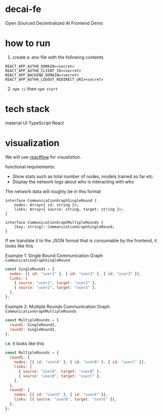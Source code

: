 # decai-fe

Open Sourced Decentralized AI Frontend Demo

# how to run

1. create a .env file with the following contents

```
REACT_APP_AUTH0_DOMAIN=<secret>
REACT_APP_AUTH0_CLIENT_ID=<secret>
REACT_APP_BACKEND_DOMAIN=<secret>
REACT_APP_AUTH0_LOGOUT_REDIRECT_URI=<secret>
```

2. `npm ci` then `npm start`

# tech stack

material UI
TypeScript
React

# visualization

We will use [reactflow](https://reactflow.dev/) for visualiztion.

functional requirements:

- Show stats such as total number of nodes, models trained so far etc.
- Display the network logs about who is interacting with who

The network data will roughly be in this format

```
interface CommunicationGraphSingleRound {
    nodes: Array<{ id: string }>;
    links: Array<{ source: string, target: string }>;
}

interface CommunicationGraphMultipleRounds {
    [key: string]: CommunicationGraphSingleRound;
}
```

If we translate it to the JSON format that is consumable by the frontend, it looks like this.

Example 1: Single Round Communication Graph `CommunicationGraphSingleRound`

```js
const SingleRound1 = {
  nodes: [{ id: "user1" }, { id: "user2" }, { id: "user3" }],
  links: [
    { source: "user1", target: "user2" },
    { source: "user2", target: "user3" },
  ],
};
```

Example 2: Multiple Rounds Communication Graph `CommunicationGraphMultipleRounds`

```js
const MultipleRounds = {
  round1: SingleRound1,
  round2: SingleRound2,
};
```

i.e. it looks like this

```js
const MultipleRounds = {
  round1: {
    nodes: [{ id: "userA" }, { id: "userB" }, { id: "userC" }],
    links: [
      { source: "userA", target: "userB" },
      { source: "userB", target: "userC" },
    ],
  },
  round2: {
    nodes: [{ id: "userD" }, { id: "userE" }],
    links: [{ source: "userD", target: "userE" }],
  },
};
```

